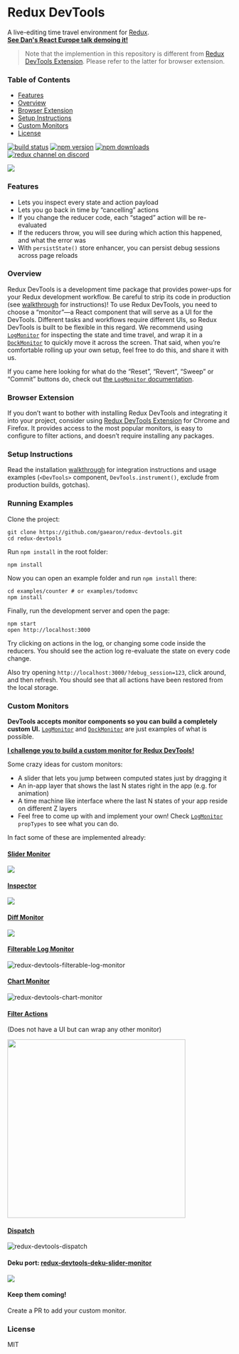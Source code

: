 Redux DevTools
=========================

A live-editing time travel environment for [Redux](https://github.com/reactjs/redux).  
**[See Dan's React Europe talk demoing it!](http://youtube.com/watch?v=xsSnOQynTHs)**  

> Note that the implemention in this repository is different from [Redux DevTools Extension](https://github.com/zalmoxisus/redux-devtools-extension). Please refer to the latter for browser extension.

### Table of Contents

- [Features](#features)
- [Overview](#overview)
- [Browser Extension](#browser-extension)
- [Setup Instructions](#setup-instructions)
- [Custom Monitors](#custom-monitors)
- [License](#license)

[![build status](https://img.shields.io/travis/gaearon/redux-devtools/master.svg?style=flat-square)](https://travis-ci.org/gaearon/redux-devtools)
[![npm version](https://img.shields.io/npm/v/redux-devtools.svg?style=flat-square)](https://www.npmjs.com/package/redux-devtools)
[![npm downloads](https://img.shields.io/npm/dm/redux-devtools.svg?style=flat-square)](https://www.npmjs.com/package/redux-devtools)
[![redux channel on discord](https://img.shields.io/badge/discord-redux@reactiflux-738bd7.svg?style=flat-square)](https://discord.gg/0ZcbPKXt5bWb10Ma)

![](http://i.imgur.com/J4GeW0M.gif)

### Features

* Lets you inspect every state and action payload
* Lets you go back in time by “cancelling” actions
* If you change the reducer code, each “staged” action will be re-evaluated
* If the reducers throw, you will see during which action this happened, and what the error was
* With `persistState()` store enhancer, you can persist debug sessions across page reloads

### Overview

Redux DevTools is a development time package that provides power-ups for your Redux development workflow. Be careful to strip its code in production (see [walkthrough](./docs/Walkthrough.md) for instructions)! To use Redux DevTools, you need to choose a “monitor”—a React component that will serve as a UI for the DevTools. Different tasks and workflows require different UIs, so Redux DevTools is built to be flexible in this regard. We recommend using [`LogMonitor`](https://github.com/gaearon/redux-devtools-log-monitor) for inspecting the state and time travel, and wrap it in a [`DockMonitor`](https://github.com/gaearon/redux-devtools-dock-monitor) to quickly move it across the screen. That said, when you’re comfortable rolling up your own setup, feel free to do this, and share it with us.

If you came here looking for what do the “Reset”, “Revert”, “Sweep” or “Commit” buttons do, check out [the `LogMonitor` documentation](https://github.com/gaearon/redux-devtools-log-monitor/blob/master/README.md#features).

### Browser Extension

If you don’t want to bother with installing Redux DevTools and integrating it into your project, consider using [Redux DevTools Extension](https://github.com/zalmoxisus/redux-devtools-extension) for Chrome and Firefox. It provides access to the most popular monitors, is easy to configure to filter actions, and doesn’t require installing any packages.

### Setup Instructions

Read the installation [walkthrough](./docs/Walkthrough.md) for integration instructions and usage examples (`<DevTools>` component, `DevTools.instrument()`, exclude from production builds, gotchas).

### Running Examples

Clone the project:

```
git clone https://github.com/gaearon/redux-devtools.git
cd redux-devtools
```

Run `npm install` in the root folder:

```
npm install
```

Now you can open an example folder and run `npm install` there:

```
cd examples/counter # or examples/todomvc
npm install
```

Finally, run the development server and open the page:

```
npm start
open http://localhost:3000
```

Try clicking on actions in the log, or changing some code inside the reducers. You should see the action log re-evaluate the state on every code change.

Also try opening `http://localhost:3000/?debug_session=123`, click around, and then refresh. You should see that all actions have been restored from the local storage.

### Custom Monitors

**DevTools accepts monitor components so you can build a completely custom UI.** [`LogMonitor`](https://github.com/gaearon/redux-devtools-log-monitor) and [`DockMonitor`](https://github.com/gaearon/redux-devtools-dock-monitor) are just examples of what is possible.

**[I challenge you to build a custom monitor for Redux DevTools!](https://github.com/gaearon/redux-devtools/issues/3)**

Some crazy ideas for custom monitors:

* A slider that lets you jump between computed states just by dragging it
* An in-app layer that shows the last N states right in the app (e.g. for animation)
* A time machine like interface where the last N states of your app reside on different Z layers
* Feel free to come up with and implement your own! Check [`LogMonitor`](https://github.com/gaearon/redux-devtools-log-monitor) `propTypes` to see what you can do.

In fact some of these are implemented already:

#### [Slider Monitor](https://github.com/calesce/redux-slider-monitor)

![](https://camo.githubusercontent.com/47a3f427c9d2e0c763b74e33417b3001fe8604b6/68747470733a2f2f73332e616d617a6f6e6177732e636f6d2f662e636c2e6c792f6974656d732f3149335032323243334e3252314d3279314b33622f53637265656e2532305265636f7264696e67253230323031352d31322d3232253230617425323030372e3230253230504d2e6769663f763d3162363236376537)

#### [Inspector](https://github.com/alexkuz/redux-devtools-inspector)

![](http://i.imgur.com/fYh8fk5.gif)

#### [Diff Monitor](https://github.com/whetstone/redux-devtools-diff-monitor)

![](https://camo.githubusercontent.com/c2c0ba1ad82d003b5386404ae09c00763d73510c/687474703a2f2f692e696d6775722e636f6d2f72764352394f512e706e67)

#### [Filterable Log Monitor](https://github.com/bvaughn/redux-devtools-filterable-log-monitor/)

![redux-devtools-filterable-log-monitor](https://cloud.githubusercontent.com/assets/29597/12440009/182bb31c-beec-11e5-8fd0-bdda48e646b2.gif)

#### [Chart Monitor](https://github.com/romseguy/redux-devtools-chart-monitor)

![redux-devtools-chart-monitor](http://i.imgur.com/MSgvU6l.gif)

#### [Filter Actions](https://github.com/zalmoxisus/redux-devtools-filter-actions)

(Does not have a UI but can wrap any other monitor)

<img src='http://i.imgur.com/TlqnU0J.png' width='400'>

#### [Dispatch](https://github.com/YoruNoHikage/redux-devtools-dispatch)

![redux-devtools-dispatch](https://cloud.githubusercontent.com/assets/969003/12874321/2c3624ec-cdd2-11e5-9856-fd7e24efb8d5.gif)

#### Deku port: [redux-devtools-deku-slider-monitor](https://github.com/rsystem-se/redux-devtools-deku-slider-monitor)

![](http://i.imgur.com/QziZQDZ.gif)

#### Keep them coming!

Create a PR to add your custom monitor.

### License

MIT
